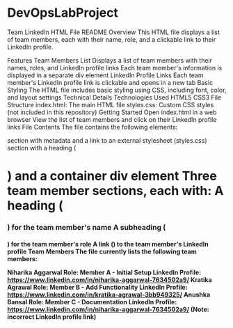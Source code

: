 # DevOpsLabProject
Team LinkedIn HTML File README
Overview
This HTML file displays a list of team members, each with their name, role, and a clickable link to their LinkedIn profile.

Features
Team Members List
Displays a list of team members with their names, roles, and LinkedIn profile links
Each team member's information is displayed in a separate div element
LinkedIn Profile Links
Each team member's LinkedIn profile link is clickable and opens in a new tab
Basic Styling
The HTML file includes basic styling using CSS, including font, color, and layout settings
Technical Details
Technologies Used
HTML5
CSS3
File Structure
index.html: The main HTML file
styles.css: Custom CSS styles (not included in this repository)
Getting Started
Open index.html in a web browser
View the list of team members and click on their LinkedIn profile links
File Contents
The file contains the following elements:

<head> section with metadata and a link to an external stylesheet (styles.css)
<body> section with a heading (<h1>) and a container div element
Three team member sections, each with:
A heading (<h3>) for the team member's name
A subheading (<h4>) for the team member's role
A link (<a>) to the team member's LinkedIn profile
Team Members
The file currently lists the following team members:

Niharika Aggarwal
Role: Member A - Initial Setup
LinkedIn Profile: https://www.linkedin.com/in/niharika-aggarwal-7634502a9/
Kratika Agrawal
Role: Member B - Add Functionality
LinkedIn Profile: https://www.linkedin.com/in/kratika-agrawal-3bb949325/
Anushka Bansal
Role: Member C - Documentation
LinkedIn Profile: https://www.linkedin.com/in/niharika-aggarwal-7634502a9/ (Note: incorrect LinkedIn profile link)

